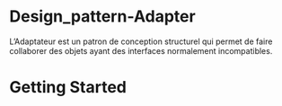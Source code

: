 # Design_pattern-Adapter

L’Adaptateur est un patron de conception structurel qui permet
de faire collaborer des objets ayant des interfaces normalement
incompatibles.

# Getting Started


